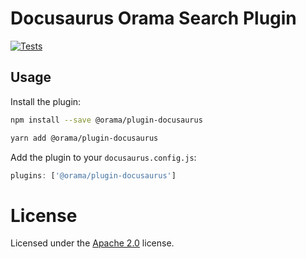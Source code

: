 # Docusaurus Orama Search Plugin

[![Tests](https://github.com/oramasearch/orama/actions/workflows/turbo.yml/badge.svg)](https://github.com/oramasearch/orama/actions/workflows/turbo.yml)

## Usage

Install the plugin:

```bash
npm install --save @orama/plugin-docusaurus
```

```bash
yarn add @orama/plugin-docusaurus
```

Add the plugin to your `docusaurus.config.js`:

```js
plugins: ['@orama/plugin-docusaurus']
```

# License

Licensed under the [Apache 2.0](/LICENSE.md) license.
